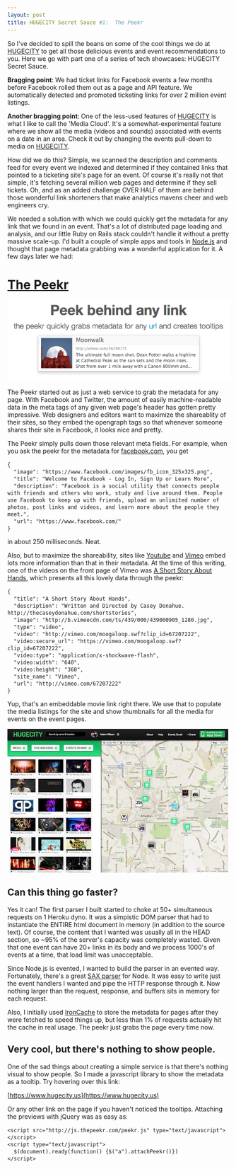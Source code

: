```yaml
---
layout: post
title: HUGECITY Secret Sauce #1:  The Peekr
---
```


So I've decided to spill the beans on some of the cool things we do at [HUGECITY](https://www.hugecity.us) to get all those delicious events and event recommendations to you.  Here we go with part one of a series of tech showcases:  HUGECITY Secret Sauce.

**Bragging point**:  We had ticket links for Facebook events a few months before Facebook rolled them out as a page and API feature.  We automatically detected and promoted ticketing links for over 2 million event listings.  

**Another bragging point**:  One of the less-used features of [HUGECITY](https://www.hugecity.us) is what I like to call the 'Media Cloud'.  It's a somewhat-experimental feature where we show all the media (videos and sounds) associated with events on a date in an area.  Check it out by changing the events pull-down to media on [HUGECITY](https://www.hugecity.us). 

How did we do this?  Simple, we scanned the description and comments feed for every event we indexed and determined if they contained links that pointed to a ticketing site's page for an event.  Of course it's really not that simple, it's fetching several million web pages and determine if they sell tickets.  Oh, and as an added challenge OVER HALF of them are behind those wonderful link shorteners that make analytics mavens cheer and web engineers cry.

We needed a solution with which we could quickly get the metadata for any link that we found in an event.  That's a lot of distributed page loading and analysis, and our little Ruby on Rails stack couldn't handle it without a pretty massive scale-up.  I'd built a couple of simple apps and tools in [Node.js](http://nodejs.org) and thought that page metadata grabbing was a wonderful application for it. A few days later we had:

# [The Peekr](http://thepeekr.com)

<p class="text-center">
  <img src="/images/peekr.png"/>
</p>

The Peekr started out as just a web service to grab the metadata for any page.  With Facebook and Twitter, the amount of easily machine-readable data in the meta tags of any given web page's header has gotten pretty impressive.  Web designers and editors want to maximize the shareablity of their sites, so they embed the opengraph tags so that whenever someone shares their site in Facebook, it looks nice and pretty.

The Peekr simply pulls down those relevant meta fields.  For example, when you ask the peekr for the metadata for [facebook.com](http://facebook.com), you get

    {
      "image": "https://www.facebook.com/images/fb_icon_325x325.png",
      "title": "Welcome to Facebook - Log In, Sign Up or Learn More",
      "description": "Facebook is a social utility that connects people with friends and others who work, study and live around them. People use Facebook to keep up with friends, upload an unlimited number of photos, post links and videos, and learn more about the people they meet.",
      "url": "https://www.facebook.com/"
    } 

in about 250 milliseconds.  Neat.

Also, but to maximize the shareability, sites like [Youtube](http://youtube.com) and [Vimeo](http://vimeo.com) embed lots more information than that in their metadata.  At the time of this writing, one of the videos on the front page of Vimeo was [A Short Story About Hands](http://vimeo.com/67207222), which presents all this lovely data through the peekr:


    {
      "title": "A Short Story About Hands",
      "description": "Written and Directed by Casey Donahue.  http://thecaseydonahue.com/shortstories",
      "image": "http://b.vimeocdn.com/ts/439/000/439000905_1280.jpg",
      "type": "video",
      "video": "http://vimeo.com/moogaloop.swf?clip_id=67207222",
      "video:secure_url": "https://vimeo.com/moogaloop.swf?clip_id=67207222",
      "video:type": "application/x-shockwave-flash",
      "video:width": "640",
      "video:height": "360",
      "site_name": "Vimeo",
      "url": "http://vimeo.com/67207222"
    }

Yup, that's an embeddable movie link right there.  We use that to populate the media listings for the site and show thumbnails for all the media for events on the event pages.

<p class="text-center">
  <img class="img-thumbnail" src="/images/mediacloud.jpg"/>
</p>

## Can this thing go faster?

Yes it can!  The first parser I built started to choke at 50+ simultaneous requests on 1 Heroku dyno.  It was a simpistic DOM parser that had to instantiate the ENTIRE html document in memory (in addition to the source text).  Of course, the content that I wanted was usually all in the HEAD section, so ~95% of the server's capacity was completely wasted.  Given that one event can have 20+ links in its body and we process 1000's of events at a time, that load limit was unacceptable.

Since Node.js is evented, I wanted to build the parser in an evented way.  Fortunately, there's a great [SAX parser](https://github.com/isaacs/sax-js) for Node.  It was easy to write just the event handlers I wanted and pipe the HTTP response through it.  Now nothing larger than the request, response, and buffers sits in memory for each request.

Also, I initially used [IronCache](http://www.iron.io/cache) to store the metadata for pages after they were fetched to speed things up, but less than 1% of requests actually hit the cache in real usage.  The peekr just grabs the page every time now. 

## Very cool, but there's nothing to show people.

One of the sad things about creating a simple service is that there's nothing visual to show people.  So I made a javascript library to show the metadata as a tooltip. Try hovering over this link:

  [https://www.hugecity.us](https://www.hugecity.us) 

Or any other link on the page if you haven't noticed the tooltips.  Attaching the previews with jQuery was as easy as:


    <script src="http://js.thepeekr.com/peekr.js" type="text/javascript"></script>
    <script type="text/javascript">
      $(document).ready(function() {$("a").attachPeekr()})
    </script>








